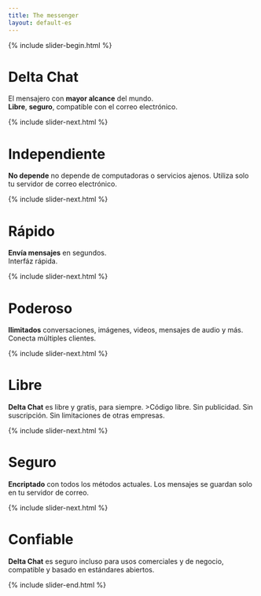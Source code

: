 ```yaml
---
title: The messenger
layout: default-es
---
```



{% include slider-begin.html %}

# Delta Chat
El mensajero con **mayor alcance** del mundo.  
**Libre**, **seguro**,  compatible con el correo electrónico.

{% include slider-next.html %}

# Independiente
**No depende** no depende de computadoras o servicios ajenos. Utiliza solo tu servidor de correo electrónico.

{% include slider-next.html %}

# Rápido
**Envía mensajes** en segundos.  
Interfáz rápida.

{% include slider-next.html %}

# Poderoso
**Ilimitados** conversaciones, imágenes, videos, mensajes de audio y más. Conecta múltiples clientes.

{% include slider-next.html %}

# Libre
**Delta Chat** es libre y gratis, para siempre. >Código libre. Sin publicidad. Sin suscripción. Sin limitaciones de otras empresas.

{% include slider-next.html %}

# Seguro
**Encriptado** con todos los métodos actuales. Los mensajes se guardan solo en tu servidor de correo.

{% include slider-next.html %}

# Confiable
**Delta Chat** es seguro incluso para usos comerciales y de negocio, compatible y basado en estándares abiertos.

{% include slider-end.html %}



